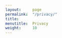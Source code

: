 ```yaml
---
layout:     page
permalink:  "/privacy/"
title:      
menutitle:  Privacy
weight:     10
---
```









